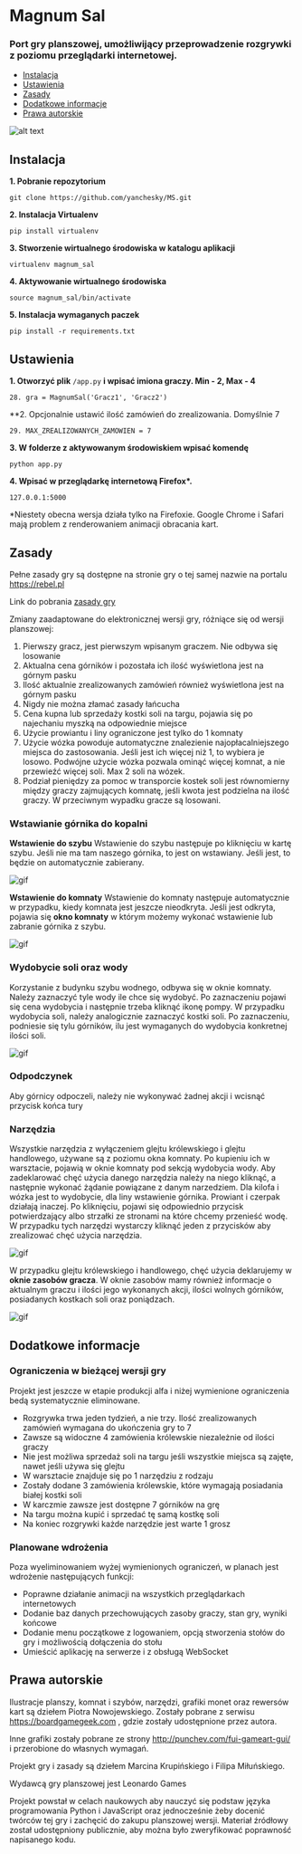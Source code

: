 # Magnum Sal
### Port gry planszowej, umożliwijący przeprowadzenie rozgrywki z poziomu przeglądarki internetowej.

- [Instalacja](#instalacja)
- [Ustawienia](#ustawienia)
- [Zasady](#zasady)
- [Dodatkowe informacje](#dodatkowe-informacje)
- [Prawa autorskie](#prawa-autorskie)


![alt text](https://github.com/yanchesky/MS/raw/master/readmefiles/main.jpg)


## Instalacja
**1. Pobranie repozytorium**
```
git clone https://github.com/yanchesky/MS.git
```
**2. Instalacja Virtualenv**
```
pip install virtualenv
```
**3. Stworzenie wirtualnego środowiska w katalogu aplikacji**
```
virtualenv magnum_sal
```
**4. Aktywowanie wirtualnego środowiska**
```
source magnum_sal/bin/activate
```
**5. Instalacja wymaganych paczek**
```
pip install -r requirements.txt
```
## Ustawienia
**1. Otworzyć plik** `/app.py` **i wpisać imiona graczy. Min - 2, Max - 4**
```
28. gra = MagnumSal('Gracz1', 'Gracz2')
``` 
**2. Opcjonalnie ustawić ilość zamówień do zrealizowania. Domyślnie 7
```
29. MAX_ZREALIZOWANYCH_ZAMOWIEN = 7
```
**3. W folderze z aktywowanym środowiskiem wpisać komendę**
```
python app.py
```
**4. Wpisać w przeglądarkę internetową Firefox\*.**
```
127.0.0.1:5000
```
\*Niestety obecna wersja działa tylko na Firefoxie. Google Chrome i Safari mają problem z renderowaniem animacji obracania kart. 

## Zasady 

Pełne zasady gry są dostępne na stronie gry o tej samej nazwie na portalu https://rebel.pl

Link do pobrania [zasady gry](https://www.rebel.pl/e4u.php/1,ModFiles/Download/files/instrukcje/MagnumSal_rules_1.0.pdf)

Zmiany zaadaptowane do elektronicznej wersji gry, różniące się od wersji planszowej:

1. Pierwszy gracz, jest pierwszym wpisanym graczem. Nie odbywa się losowanie
2. Aktualna cena górników i pozostała ich ilość wyświetlona jest na górnym pasku
3. Ilość aktualnie zrealizowanych zamówień również wyświetlona jest na górnym pasku
4. Nigdy nie można złamać zasady łańcucha
5. Cena kupna lub sprzedaży kostki soli na targu, pojawia się po najechaniu myszką na odpowiednie miejsce
6. Użycie prowiantu i liny ograniczone jest tylko do 1 komnaty
7. Użycie wózka powoduje automatyczne znalezienie najopłacalniejszego miejsca do zastosowania. Jeśli jest ich więcej niż 1, to wybiera je losowo. Podwójne użycie wózka pozwala ominąć więcej komnat, a nie przewieźć więcej soli. Max 2 soli na wózek.
8. Podział pieniędzy za pomoc w transporcie kostek soli jest równomierny między graczy zajmujących komnatę, jeśli kwota jest podzielna na ilość graczy. W przeciwnym wypadku gracze są losowani. 

### Wstawianie górnika do kopalni
**Wstawienie do szybu**
Wstawienie do szybu następuje po kliknięciu w kartę szybu. Jeśli nie ma tam naszego górnika, to jest on wstawiany. Jeśli jest, to będzie on automatycznie zabierany. 

![gif](https://github.com/yanchesky/MS/blob/test/readmefiles/Untitled.gif)

**Wstawienie do komnaty**
Wstawienie do komnaty następuje automatycznie w przypadku, kiedy komnata jest jeszcze nieodkryta. Jeśli jest odkryta, pojawia się **okno komnaty** w którym możemy wykonać wstawienie lub zabranie górnika z szybu.

![gif](https://github.com/yanchesky/MS/blob/test/readmefiles/wstawienie.gif)

### Wydobycie soli oraz wody
Korzystanie z budynku szybu wodnego, odbywa się w oknie komnaty. Należy zaznaczyć tyle wody ile chce się wydobyć. Po zaznaczeniu pojawi się cena wydobycia i następnie trzeba kliknąć ikonę pompy. W przypadku wydobycia soli, należy analogicznie zaznaczyć kostki soli. Po zaznaczeniu, podniesie się tylu górników, ilu jest wymaganych do wydobycia konkretnej ilości soli.

![gif](https://github.com/yanchesky/MS/blob/test/readmefiles/wydobycie.gif)

### Odpodczynek
Aby górnicy odpoczeli, należy nie wykonywać żadnej akcji i wcisnąć przycisk końca tury

### Narzędzia
Wszystkie narzędzia z wyłączeniem glejtu królewskiego i glejtu handlowego, używane są z poziomu okna komnaty. Po kupieniu ich w warsztacie, pojawią w oknie komnaty pod sekcją wydobycia wody. Aby zadeklarować chęć użycia danego narzędzia należy na niego kliknąć, a następnie wykonać żądanie powiązane z danym narzedziem. Dla kilofa i wózka jest to wydobycie, dla liny wstawienie górnika. Prowiant i czerpak działają inaczej. Po kliknięciu, pojawi się odpowiednio przycisk potwierdzający albo strzałki ze stronami na które chcemy przenieść wodę. W przypadku tych narzędzi wystarczy kliknąć jeden z przycisków aby zrealizować chęć użycia narzędzia.

![gif](https://github.com/yanchesky/MS/blob/test/readmefiles/narzedzia.gif)

W przypadku glejtu królewskiego i handlowego, chęć użycia deklarujemy w **oknie zasobów gracza**.
W oknie zasobów mamy również informacje o aktualnym graczu i ilości jego wykonanych akcji, ilości wolnych górników, posiadanych kostkach soli oraz poniądzach.

![gif](https://github.com/yanchesky/MS/blob/test/readmefiles/oknogracza.jpg)

## Dodatkowe informacje
### Ograniczenia w bieżącej wersji gry
Projekt jest jeszcze w etapie produkcji alfa i niżej wymienione ograniczenia bedą systematycznie eliminowane.
- Rozgrywka trwa jeden tydzień, a nie trzy. Ilość zrealizowanych zamówień wymagana do ukończenia gry to 7
- Zawsze są widoczne 4 zamówienia królewskie niezależnie od ilości graczy
- Nie jest możliwa sprzedaż soli na targu jeśli wszystkie miejsca są zajęte, nawet jeśli używa się glejtu
- W warsztacie znajduje się po 1 narzędziu z rodzaju
- Zostały dodane 3 zamówienia królewskie, które wymagają posiadania białej kostki soli
- W karczmie zawsze jest dostępne 7 górników na grę
- Na targu można kupić i sprzedać tę samą kostkę soli
- Na koniec rozgrywki każde narzędzie jest warte 1 grosz

### Planowane wdrożenia
Poza wyeliminowaniem wyżej wymienionych ograniczeń, w planach jest wdrożenie następujących funkcji:
  - Poprawne działanie animacji na wszystkich przeglądarkach internetowych
  - Dodanie baz danych przechowujących zasoby graczy, stan gry, wyniki końcowe
  - Dodanie menu początkowe z logowaniem, opcją stworzenia stołów do gry i możliwością dołączenia do stołu
  - Umieścić aplikację na serwerze i z obsługą WebSocket 

## Prawa autorskie
Ilustracje planszy, komnat i szybów, narzędzi, grafiki monet oraz rewersów kart są dziełem Piotra Nowojewskiego. Zostały pobrane z serwisu https://boardgamegeek.com , gdzie zostały udostępnione przez autora.

Inne grafiki zostały pobrane ze strony http://punchev.com/fui-gameart-gui/ i przerobione do własnych wymagań. 

Projekt gry i zasady są dziełem Marcina Krupińskiego i Filipa Miłuńskiego.

Wydawcą gry planszowej jest Leonardo Games

Projekt powstał w celach naukowych aby nauczyć się podstaw języka programowania Python i JavaScript oraz jednocześnie żeby docenić twórców tej gry i zachęcić do zakupu planszowej wersji.
Materiał źródłowy został udostępniony publicznie, aby można było zweryfikować poprawność napisanego kodu.
